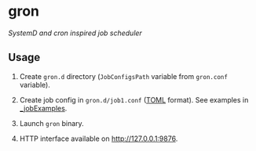 # gron

*SystemD and cron inspired job scheduler*

## Usage

1. Create `gron.d` directory (`JobConfigsPath` variable from `gron.conf` variable).
2. Create job config in `gron.d/job1.conf` ([TOML](https://en.wikipedia.org/wiki/TOML) format). See examples in [_jobExamples](_jobExamples).

3. Launch `gron` binary.
4. HTTP interface available on http://127.0.0.1:9876.
